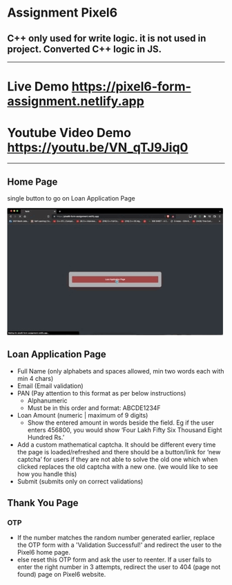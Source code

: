 # Assignment Pixel6

## **C++ only used for write logic. it is not used in project.** Converted C++ logic in JS.

---
# Live Demo https://pixel6-form-assignment.netlify.app
# Youtube Video Demo https://youtu.be/VN_qTJ9Jiq0
---

## Home Page

single button to go on Loan Application Page

<img src="/doc/assets/home.gif" alt="home"/>

## Loan Application Page

- Full Name (only alphabets and spaces allowed, min two words each with min 4 chars)
- Email (Email validation)
- PAN (Pay attention to this format as per below instructions)
  - Alphanumeric
  - Must be in this order and format: ABCDE1234F
- Loan Amount (numeric | maximum of 9 digits)
  - Show the entered amount in words beside the field. Eg if the user enters 456800, you would show ‘Four
    Lakh Fifty Six Thousand Eight Hundred Rs.’
- Add a custom mathematical captcha. It should be different every time the page is loaded/refreshed and there
  should be a button/link for ‘new captcha’ for users if they are not able to solve the old one which when clicked
  replaces the old captcha with a new one. (we would like to see how you handle this)
- Submit (submits only on correct validations)


## Thank You Page

### OTP

- If the number matches the random number generated earlier, replace the OTP form with a 'Validation
  Successful!' and redirect the user to the Pixel6 home page.
- else reset this OTP form and ask the user to reenter. If a user fails to enter the right number in 3 attempts,
  redirect the user to 404 (page not found) page on Pixel6 website.
